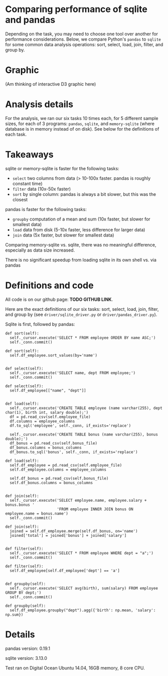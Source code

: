 # Comparing performance of sqlite and pandas

Depending on the task, you may need to choose one tool over another for
performance considerations. Below, we compare Python's `pandas` to `sqlite` for
some common data analysis operations: sort, select, load, join, filter, and
group by.


# Graphic

(Am thinking of interactive D3 graphic here)


# Analysis details

For the analysis, we ran our six tasks 10 times each, for 5 different sample
sizes, for each of 3 programs: `pandas`, `sqlite`, and `memory-sqlite` (where
database is in memory instead of on disk). See below for the definitions of
each task.


# Takeaways

sqlite or memory-sqlite is faster for the following tasks:

  * `select` two columns from data (> 10-100x faster. pandas is roughly
    constant time)
  * `filter` data (10x-50x faster)
  * `sort` by single column: pandas is always a bit slower, but this was the
    closest


pandas is faster for the following tasks:

  * `groupby` computation of a mean and sum (10x faster, but slower for
    smallest data)
  * `load` data from disk (5-10x faster, less difference for larger data)
  * `join` data (5x faster, but slower for smallest data)


Comparing memory-sqlite vs. sqlite, there was no meaningful difference,
especially as data size increased.
  
There is no significant speedup from loading sqlite in its own shell vs. via pandas


# Definitions and code

All code is on our github page: **TODO GITHUB LINK**.

Here are the exact definitions of our six tasks: sort, select, load, join,
filter, and group by (see `driver/sqlite_driver.py` or
`driver/pandas_driver.py`).

Sqlite is first, followed by pandas:

	def sort(self):
	  self._cursor.execute('SELECT * FROM employee ORDER BY name ASC;')
	  self._conn.commit()
	
	def sort(self):
	  self.df_employee.sort_values(by='name')


	def select(self):
	  self._cursor.execute('SELECT name, dept FROM employee;')
	  self._conn.commit()
	
	def select(self):
	  self.df_employee[["name", "dept"]]


	def load(self):
	  self._cursor.execute('CREATE TABLE employee (name varchar(255), dept char(1), birth int, salary double);')
	  df = pd.read_csv(self.employee_file)
	  df.columns = employee_columns
	  df.to_sql('employee', self._conn, if_exists='replace')
	
	  self._cursor.execute('CREATE TABLE bonus (name varchar(255), bonus double);')
	  df_bonus = pd.read_csv(self.bonus_file)
	  df_bonus.columns = bonus_columns
	  df_bonus.to_sql('bonus', self._conn, if_exists='replace')
	
	def load(self):
	  self.df_employee = pd.read_csv(self.employee_file)
	  self.df_employee.columns = employee_columns
	
	  self.df_bonus = pd.read_csv(self.bonus_file)
	  self.df_bonus.columns = bonus_columns


	def join(self):
	  self._cursor.execute('SELECT employee.name, employee.salary + bonus.bonus '
	                       'FROM employee INNER JOIN bonus ON employee.name = bonus.name')
	  self._conn.commit()
	
	def join(self):
	  joined = self.df_employee.merge(self.df_bonus, on='name')
	  joined['total'] = joined['bonus'] + joined['salary']


	def filter(self):
	  self._cursor.execute('SELECT * FROM employee WHERE dept = "a";')
	  self._conn.commit()
	
	def filter(self):
	  self.df_employee[self.df_employee['dept'] == 'a']


	def groupby(self):
	  self._cursor.execute('SELECT avg(birth), sum(salary) FROM employee GROUP BY dept;')
	  self._conn.commit()
	
	def groupby(self):
	  self.df_employee.groupby("dept").agg({'birth': np.mean, 'salary': np.sum})


# Details

pandas version: 0.19.1

sqlite version: 3.13.0

Test ran on Digital Ocean Ubuntu 14.04, 16GB memory, 8 core CPU.
